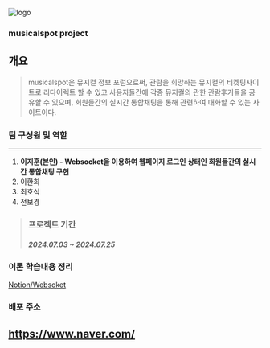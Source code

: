 ![logo](https://github.com/Liloc94/musicalspot_project/blob/main/front/src/assets/images/musical-spot-logo.png)
### musicalspot project

## 개요
> musicalspot은 뮤지컬 정보 포럼으로써, 관람을 희망하는 뮤지컬의 티켓팅사이트로 리다이렉트 할 수 있고 
> 사용자들간에 각종 뮤지컬의 관한 관람후기들을 공유할 수 있으며,  회원들간의 실시간 통합채팅을 통해 관련하여 
> 대화할 수 있는 사이트이다.

### 팀 구성원 및 역할
---
1. __이지훈(본인) - Websocket을 이용하여 웹페이지 로그인 상태인 회원들간의 실시간 통합채팅 구현__
2. 이환희
3. 최호석
4. 전보경

> ### 프로젝트 기간
> ##### 2024.07.03 ~ 2024.07.25

### 이론 학습내용 정리
[Notion/Websoket](<https://acute-run-1b2.notion.site/WebSocket-8108117d76864123bdadc46ea2871eff?pvs=4>)

### 배포 주소
<https://www.naver.com/>
---






